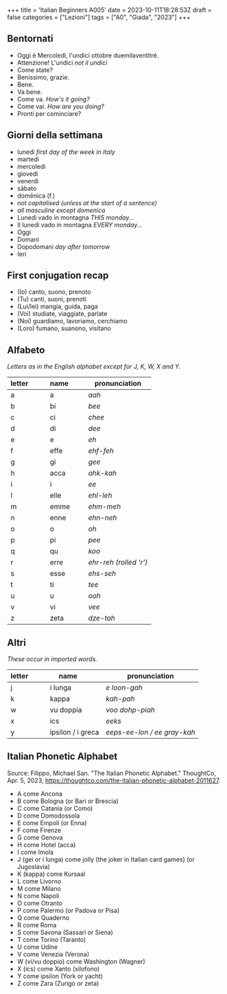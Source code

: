 +++
title = 'Italian Beginners A005'
date = 2023-10-11T18:28:53Z
draft = false
categories = ["Lezioni"]
tags = ["A0", "Giada", "2023"]
+++

## Bentornati

- Oggi è Mercoledì, l'undici ottobre duemilaventitré.
- Attenzione! L'undici *not il undici*
- Come state?
- Benissimo, grazie.
- Bene.
- Va bene.
- Come va. *How's it going?*
- Come vai. *How are you doing?*
- Pronti per cominciare?

## Giorni della settimana

- lunedì *first day of the week in Italy*
- martedì
- mercoledì
- giovedì
- venerdì
- sābato
- domēnica (f.)
- *not capitalised (unless at the start of a sentence)*
- *all masculine except domenica*
- Lunedì vado in montagna *THIS monday...*
- Il lunedì vado in montagna *EVERY monday...*
- Oggi
- Domani
- Dopodomani *day after tomorrow*
- Ieri


## First conjugation recap

- (Io) canto, suono, prenoto
- (Tu) canti, suoni, prenoti
- (Lui/lei) mangia, guida, paga
- (Voi) studiate, viaggiate, parlate
- (Noi) guardiamo, lavoriamo, cerchiamo
- (Loro) fumano, suanono, visitano

## Alfabeto

*Letters as in the English alphabet except for J, K, W, X and Y.*

| letter&nbsp;&nbsp;&nbsp;&nbsp;&nbsp;&nbsp;&nbsp;&nbsp; | name&nbsp;&nbsp;&nbsp;&nbsp;&nbsp;&nbsp;&nbsp; | pronunciation |
|----------|----------|----------|
| a | a | *aah* |
| b | bi | *bee* |
| c | ci | *chee* |
| d | di | *dee* |
| e | e | *eh* |
| f | effe | *ehf-feh* |
| g | gi | *gee* |
| h | acca | *ahk-kah* |
| i | i | *ee* |
| l | elle | *ehl-leh* |
| m | emme | *ehm-meh* |
| n | enne | *ehn-neh* |
| o | o | *oh* |
| p | pi | *pee* |
| q | qu | *koo* |
| r | erre | *ehr-reh (rolled 'r')* |
| s | esse | *ehs-seh* |
| t | ti | *tee* |
| u | u | *ooh* |
| v | vi | *vee* |
| z | zeta | *dze-tah* |

## Altri

*These occur in imported words.*

| letter&nbsp;&nbsp;&nbsp;&nbsp;&nbsp;&nbsp;&nbsp;&nbsp; | name&nbsp;&nbsp;&nbsp;&nbsp;&nbsp;&nbsp;&nbsp; | pronunciation |
|----------|----------|----------|
| j | i lunga | *e loon-gah* |
| k | kappa | *kah-pah* |
| w | vu doppia | *voo dohp-piah* |
| x | ics | *eeks* |
| y | ipsilon / i greca | *eeps-ee-lon / ee gray-kah* |

## Italian Phonetic Alphabet

Source: Filippo, Michael San. "The Italian Phonetic Alphabet."
ThoughtCo, Apr. 5, 2023, https://thoughtco.com/the-italian-phonetic-alphabet-2011627.

- A come Ancona
- B come Bologna (or Bari or Brescia)
- C come Catania (or Como)
- D come Domodossola
- E come Empoli (or Enna)
- F come Firenze
- G come Genova
- H come Hotel (acca)
- I come Imola
- J (gei or i lunga) come jolly (the joker in Italian card games) (or Jugoslavia)
- K (kappa) come Kursaal
- L come Livorno
- M come Milano
- N come Napoli
- O come Otranto
- P come Palermo (or Padova or Pisa)
- Q come Quaderno
- R come Roma
- S come Savona (Sassari or Siena)
- T come Torino (Taranto)
- U come Udine
- V come Venezia (Verona)
- W (vi/vu doppio) come Washington (Wagner)
- X (ics) come Xanto (xilofono)
- Y come ipsilon (York or yacht)
- Z come Zara (Zurigo or zeta)
